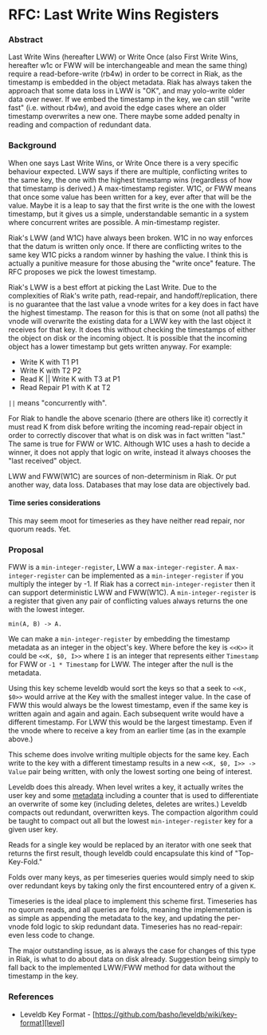 # RFC: Last Write Wins Registers

### Abstract

Last Write Wins (hereafter LWW) or Write Once (also First Write Wins,
hereafter w1c or FWW will be interchangeable and mean the same thing)
require a read-before-write (rb4w) in order to be correct in Riak, as
the timestamp is embedded in the object metadata. Riak has always
taken the approach that some data loss in LWW is "OK", and may
yolo-write older data over newer. If we embed the timestamp in the
key, we can still "write fast" (i.e. without rb4w), and avoid the edge
cases where an older timestamp overwrites a new one. There maybe some
added penalty in reading and compaction of redundant data.

### Background

When one says Last Write Wins, or Write Once there is a very specific
behaviour expected. LWW says if there are multiple, conflicting writes
to the same key, the one with the highest timestamp wins (regardless
of how that timestamp is derived.) A max-timestamp register. W1C, or
FWW means that once some value has been written for a key, ever after
that will be the value. Maybe it is a leap to say that the first write
is the one with the lowest timestamp, but it gives us a simple,
understandable semantic in a system where concurrent writes are
possible. A min-timestamp register.

Riak's LWW (and W1C) have always been broken. W1C in no way enforces
that the datum is written only once. If there are conflicting writes
to the same key W1C picks a random winner by hashing the value. I
think this is actually a punitive measure for those abusing the "write
once" feature. The RFC proposes we pick the lowest timestamp.

Riak's LWW is a best effort at picking the Last Write. Due to the
complexities of Riak's write path, read-repair, and
handoff/replication, there is no guarantee that the last value a vnode
writes for a key does in fact have the highest timestamp. The reason
for this is that on some (not all paths) the vnode will overwrite the
existing data for a LWW key with the last object it receives for that
key. It does this without checking the timestamps of either the object
on disk or the incoming object. It is possible that the incoming
object has a lower timestamp but gets written anyway. For example:

- Write K with T1 P1
- Write K with T2 P2
- Read K || Write K with T3 at P1
- Read Repair P1 with K at T2

`||` means "concurrently with".

For Riak to handle the above scenario (there are others like it)
correctly it must read K from disk before writing the incoming
read-repair object in order to correctly discover that what is on disk
was in fact written "last." The same is true for FWW or W1C. Although
W1C uses a hash to decide a winner, it does not apply that logic on
write, instead it always chooses the "last received" object.

LWW and FWW(W1C) are sources of non-determinism in Riak. Or put
another way, data loss. Databases that may lose data are objectively
bad.

#### Time series considerations

This may seem moot for timeseries as they have neither read repair,
nor quorum reads. Yet.

### Proposal

FWW is a `min-integer-register`, LWW a `max-integer-register`. A
`max-integer-register` can be implemented as a `min-integer-register` if
you multiply the integer by -1. If Riak has a correct
`min-integer-register` then it can support deterministic LWW and
FWW(W1C). A `min-integer-register` is a register that given any pair of conflicting values always returns the one with the lowest integer.

    min(A, B) -> A.

We can make a `min-integer-register` by embedding the timestamp
metadata as an integer in the object's key. Where before the key is
`<<K>>` it could be `<<K, $0, I>>` where `I` is an integer that
represents either `Timestamp` for FWW or `-1 * Timestamp` for LWW. The
integer after the null is the metadata.

Using this key scheme leveldb would sort the keys so that a seek to
`<<K, $0>>` would arrive at the Key with the smallest integer
value. In the case of FWW this would always be the lowest timestamp,
even if the same key is written again and again and again. Each
subsequent write would have a different timestamp. For LWW this would
be the largest timestamp. Even if the vnode where to receive a key
from an earlier time (as in the example above.)

This scheme does involve writing multiple objects for the same
key. Each write to the key with a different timestamp results in a new
`<<K, $0, I>> -> Value` pair being written, with only the lowest
sorting one being of interest.

Leveldb does this already. When level writes a key, it actually writes
the user key and some [metadata][level] including a counter that is
used to differentiate an overwrite of some key (including deletes,
deletes are writes.) Leveldb compacts out redundant, overwritten
keys. The compaction algorithm could be taught to compact out all but
the lowest `min-integer-register` key for a given user key.

Reads for a single key would be replaced by an iterator with one seek
that returns the first result, though leveldb could encapsulate this
kind of "Top-Key-Fold."

Folds over many keys, as per timeseries queries would simply need to
skip over redundant keys by taking only the first encountered entry of
a given `K`.

Timeseries is the ideal place to implement this scheme
first. Timeseries has no quorum reads, and all queries are folds,
meaning the implementation is as simple as appending the metadata to
the key, and updating the per-vnode fold logic to skip redundant
data. Timeseries has no read-repair: even less code to change.

The major outstanding issue, as is always the case for changes of this
type in Riak, is what to do about data on disk already. Suggestion
being simply to fall back to the implemented LWW/FWW method for data
without the timestamp in the key.

### References

- Leveldb Key Format - [https://github.com/basho/leveldb/wiki/key-format][level]

[level]: https://github.com/basho/leveldb/wiki/key-format "Leveldb Key Format"
